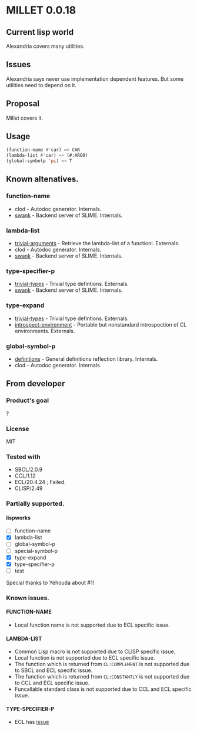 # MILLET 0.0.18
## Current lisp world
Alexandria covers many utilities.
## Issues
Alexandria says never use implementation dependent features.
But some utilities need to depend on it.
## Proposal
Millet covers it.

## Usage

```lisp
(function-name #'car) => CAR
(lambda-list #'car) => (#:ARG0)
(global-symbolp 'pi) => T
```

## Known altenatives.
### function-name
* clod - Autodoc generator. Internals.
* [swank](https://github.com/slime/slime) - Backend server of SLIME. Internals.

### lambda-list
* [trivial-arguments](https://github.com/Shinmera/trivial-arguments) - Retrieve the lambda-list of a functioni. Externals.
* clod - Autodoc generator. Internals.
* [swank](https://github.com/slime/slime) - Backend server of SLIME. Internals.

### type-specifier-p
* [trivial-types](https://github.com/m2ym/trivial-types) - Trivial type defintions. Externals.
* [swank](https://github.com/slime/slime) - Backend server of SLIME. Internals.

### type-expand
* [trivial-types](https://github.com/m2ym/trivial-types) - Trivial type defintions. Externals.
* [introspect-environment](https://github.com/Bike/introspect-environment) - Portable but nonstandard introspection of CL environments. Externals.

### global-symbol-p
* [definitions](https://github.com/Shinmera/definitions) - General definitions reflection library. Internals.
* clod - Autodoc generator. Internals.

## From developer
### Product's goal
?
### License
MIT

### Tested with
* SBCL/2.0.9
* CCL/1.12
* ECL/20.4.24 ; Failed.
* CLISP/2.49

### Partially supported.
#### lispworks

- [ ] function-name
- [x] lambda-list
- [ ] global-symbol-p
- [ ] special-symbol-p
- [x] type-expand
- [x] type-specifier-p
- [ ] test

Special thanks to Yehouda about #1!

### Known issues.
#### FUNCTION-NAME
* Local function name is not supported due to ECL specific issue.
#### LAMBDA-LIST
* Common Lisp macro is not supported due to CLISP specific issue.
* Local function is not supported due to ECL specific issue.
* The function which is returned from `CL:COMPLEMENT` is not supported due to SBCL and ECL specific issue.
* The function which is returned from `CL:CONSTANTLY` is not supported due to CCL and ECL specific issue.
* Funcallable standard class is not supported due to CCL and ECL specific issue.
#### TYPE-SPECIFIER-P
* ECL has [issue](https://gitlab.com/embeddable-common-lisp/ecl/-/issues/570)
